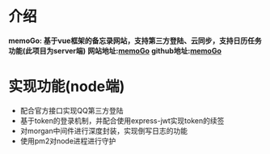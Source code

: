 # 介绍
**memoGo: 基于vue框架的备忘录网站，支持第三方登陆、云同步，支持日历任务功能(此项目为server端)**
**网站地址:[memoGo](http://lppwork.cn/)**
**github地址:[memoGo](https://github.com/new-work-bili/memoGo)**

# 实现功能(node端)
+	配合官方接口实现QQ第三方登陆
+	基于token的登录机制，并配合使用express-jwt实现token的续签
+	对morgan中间件进行深度封装，实现倒写日志的功能
+	使用pm2对node进程进行守护